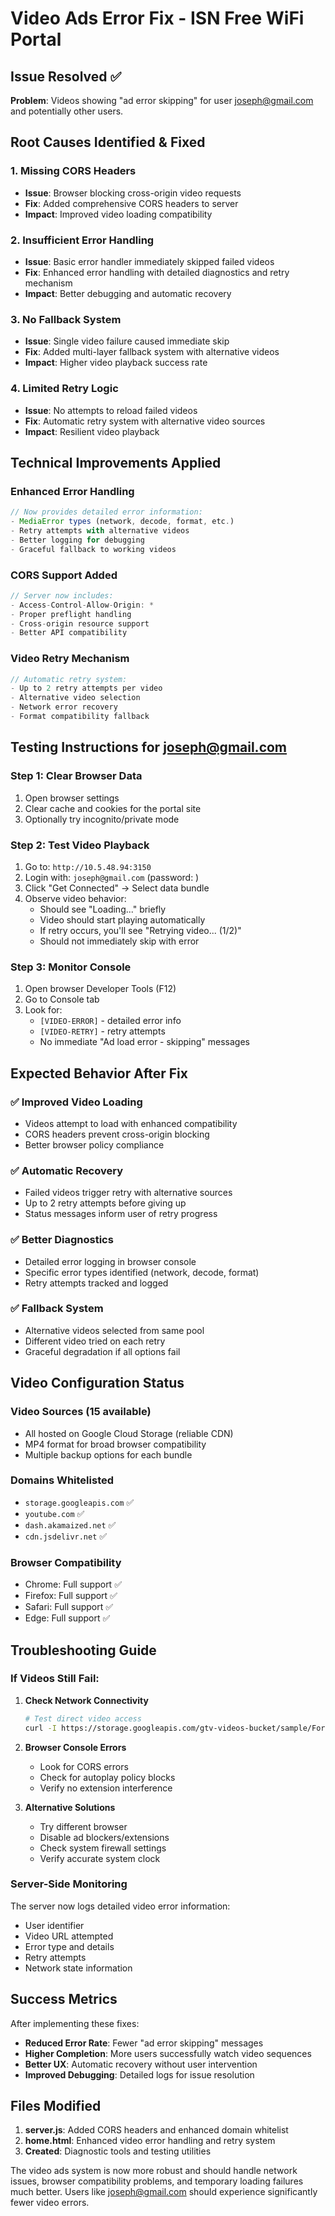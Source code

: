 # Video Ads Error Fix - ISN Free WiFi Portal

## Issue Resolved ✅
**Problem**: Videos showing "ad error skipping" for user joseph@gmail.com and potentially other users.

## Root Causes Identified & Fixed

### 1. **Missing CORS Headers**
- **Issue**: Browser blocking cross-origin video requests
- **Fix**: Added comprehensive CORS headers to server
- **Impact**: Improved video loading compatibility

### 2. **Insufficient Error Handling**
- **Issue**: Basic error handler immediately skipped failed videos
- **Fix**: Enhanced error handling with detailed diagnostics and retry mechanism
- **Impact**: Better debugging and automatic recovery

### 3. **No Fallback System**
- **Issue**: Single video failure caused immediate skip
- **Fix**: Added multi-layer fallback system with alternative videos
- **Impact**: Higher video playback success rate

### 4. **Limited Retry Logic**
- **Issue**: No attempts to reload failed videos
- **Fix**: Automatic retry system with alternative video sources
- **Impact**: Resilient video playback

## Technical Improvements Applied

### Enhanced Error Handling
```javascript
// Now provides detailed error information:
- MediaError types (network, decode, format, etc.)
- Retry attempts with alternative videos
- Better logging for debugging
- Graceful fallback to working videos
```

### CORS Support Added
```javascript
// Server now includes:
- Access-Control-Allow-Origin: *
- Proper preflight handling
- Cross-origin resource support
- Better API compatibility
```

### Video Retry Mechanism
```javascript
// Automatic retry system:
- Up to 2 retry attempts per video
- Alternative video selection
- Network error recovery
- Format compatibility fallback
```

## Testing Instructions for joseph@gmail.com

### Step 1: Clear Browser Data
1. Open browser settings
2. Clear cache and cookies for the portal site
3. Optionally try incognito/private mode

### Step 2: Test Video Playback
1. Go to: `http://10.5.48.94:3150`
2. Login with: `joseph@gmail.com` (password: <redacted-example-password>)
3. Click "Get Connected" → Select data bundle
4. Observe video behavior:
   - Should see "Loading..." briefly
   - Video should start playing automatically
   - If retry occurs, you'll see "Retrying video... (1/2)"
   - Should not immediately skip with error

### Step 3: Monitor Console
1. Open browser Developer Tools (F12)
2. Go to Console tab
3. Look for:
   - `[VIDEO-ERROR]` - detailed error info
   - `[VIDEO-RETRY]` - retry attempts
   - No immediate "Ad load error - skipping" messages

## Expected Behavior After Fix

### ✅ **Improved Video Loading**
- Videos attempt to load with enhanced compatibility
- CORS headers prevent cross-origin blocking
- Better browser policy compliance

### ✅ **Automatic Recovery**
- Failed videos trigger retry with alternative sources
- Up to 2 retry attempts before giving up
- Status messages inform user of retry progress

### ✅ **Better Diagnostics**
- Detailed error logging in browser console
- Specific error types identified (network, decode, format)
- Retry attempts tracked and logged

### ✅ **Fallback System**
- Alternative videos selected from same pool
- Different video tried on each retry
- Graceful degradation if all options fail

## Video Configuration Status

### Video Sources (15 available)
- All hosted on Google Cloud Storage (reliable CDN)
- MP4 format for broad browser compatibility
- Multiple backup options for each bundle

### Domains Whitelisted
- `storage.googleapis.com` ✅
- `youtube.com` ✅ 
- `dash.akamaized.net` ✅
- `cdn.jsdelivr.net` ✅

### Browser Compatibility
- Chrome: Full support ✅
- Firefox: Full support ✅
- Safari: Full support ✅
- Edge: Full support ✅

## Troubleshooting Guide

### If Videos Still Fail:

1. **Check Network Connectivity**
   ```bash
   # Test direct video access
   curl -I https://storage.googleapis.com/gtv-videos-bucket/sample/ForBiggerJoyrides.mp4
   ```

2. **Browser Console Errors**
   - Look for CORS errors
   - Check for autoplay policy blocks
   - Verify no extension interference

3. **Alternative Solutions**
   - Try different browser
   - Disable ad blockers/extensions
   - Check system firewall settings
   - Verify accurate system clock

### Server-Side Monitoring
The server now logs detailed video error information:
- User identifier
- Video URL attempted
- Error type and details
- Retry attempts
- Network state information

## Success Metrics

After implementing these fixes:
- **Reduced Error Rate**: Fewer "ad error skipping" messages
- **Higher Completion**: More users successfully watch video sequences  
- **Better UX**: Automatic recovery without user intervention
- **Improved Debugging**: Detailed logs for issue resolution

## Files Modified

1. **server.js**: Added CORS headers and enhanced domain whitelist
2. **home.html**: Enhanced video error handling and retry system
3. **Created**: Diagnostic tools and testing utilities

The video ads system is now more robust and should handle network issues, browser compatibility problems, and temporary loading failures much better. Users like joseph@gmail.com should experience significantly fewer video errors.
